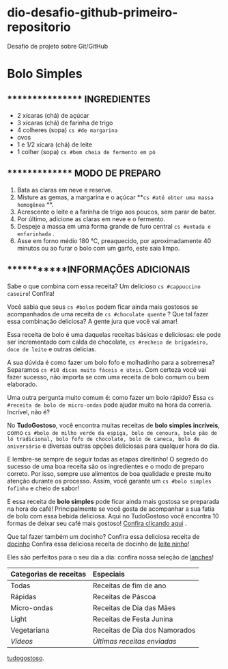 # dio-desafio-github-primeiro-repositorio
Desafio de projeto sobre Git/GitHub

# Bolo Simples

## *************** INGREDIENTES 

* 2 xícaras (chá) de açúcar
* 3 xícaras (chá) de farinha de trigo
* 4 colheres (sopa) ```cs
#de margarina```
* ovos
* 1 e 1/2 xícara (chá) de leite
* 1 colher (sopa) ```cs
#bem cheia de fermento em pó```

## ************* MODO DE PREPARO

1. Bata as claras em neve e reserve.
2. Misture as gemas, a margarina e o açúcar **```cs
#até obter uma massa homogênea```
**.
3. Acrescente o leite e a farinha de trigo aos poucos, sem parar de bater.
4. Por último, adicione as claras em neve e o fermento.
5. Despeje a massa em uma forma grande de furo central ```cs
#untada e enfarinhada```
.
6. Asse em forno médio 180 °C, preaquecido, por aproximadamente 40 minutos ou ao furar o bolo com um garfo, este saia limpo.

## ***********INFORMAÇÕES ADICIONAIS 
Sabe o que combina com essa receita? Um delicioso ```cs
#cappuccino caseiro```! Confira!

Você sabia que seus ```cs
#bolos```
 podem ficar ainda mais gostosos se acompanhados de uma receita de ```cs
#chocolate quente```
? Que tal fazer essa combinação deliciosa? A gente jura que você vai amar! 

Essa receita de bolo é uma daquelas receitas básicas e deliciosas: ele pode ser incrementado com calda de chocolate, ```cs
#recheio de brigadeiro, doce de leite``` e outras delícias.

A sua dúvida é como fazer um bolo fofo e molhadinho para a sobremesa? Separamos ```cs
#10 dicas muito fáceis e úteis```. Com certeza você vai fazer sucesso, não importa se com uma receita de bolo comum ou bem elaborado.

Uma outra pergunta muito comum é: como fazer um bolo rápido? Essa ```cs
#receita de bolo de micro-ondas``` pode ajudar muito na hora da correria. Incrível, não é?

No **TudoGostoso**, você encontra muitas receitas de **bolo simples incríveis**, como ```cs
#bolo de milho verde da espiga, bolo de cenoura, bolo pão de ló tradicional, bolo fofo de chocolate, bolo de caneca, bolo de aniversário``` e diversas outras opções deliciosas para qualquer hora do dia.

E lembre-se sempre de seguir todas as etapas direitinho! O segredo do sucesso de uma boa receita são os ingredientes e o modo de preparo correto. Por isso, sempre use alimentos de boa qualidade e preste muito atenção durante os processo. Assim, você garante um ```cs
#bolo simples fofinho``` e cheio de sabor! 

E essa receita de **bolo simples** pode ficar ainda mais gostosa se preparada na hora do café! Principalmente se você gosta de acompanhar a sua fatia de bolo com essa bebida deliciosa. Aqui no TudoGostoso você encontra 10 formas de deixar seu café mais gostoso! [Confira clicando aqui](https://blog.tudogostoso.com.br/materia/como-incrementar-o-cafe/)
.



Que tal fazer também um docinho? Confira essa deliciosa receita de [docinho](https://www.tudogostoso.com.br/receita/735-docinho-de-leite-ninho.html
) Confira essa deliciosa receita de docinho de [leite ninho](https://www.tudogostoso.com.br/receita/735-docinho-de-leite-ninho.html 
)!

Eles são perfeitos para o seu dia a dia: confira nossa seleção de [lanches](https://www.tudogostoso.com.br/categorias/1044-lanches)!


| Categorias de receitas | Especiais |
| :--------              |:-----------|
| Todas                  |Receitas de fim de ano            
| Rápidas                |Receitas de Páscoa        
| Micro-ondas            |Receitas de Dia das Mães      
| Light                  |Receitas de Festa Junina     
| Vegetariana            |Receitas de Dia dos Namorados       
| _Vídeos_                 |_Últimas receitas enviadas_        



















[tudogostoso](https://www.tudogostoso.com.br/receita/29124-bolo-simples.html).


